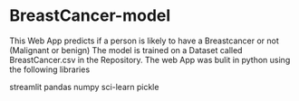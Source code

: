 # BreastCancer-model


This Web App predicts if a person is likely to have a Breastcancer or not (Malignant or benign) The model is trained on a Dataset called BreastCancer.csv in the Repository. The web App was bulit in python using the following libraries

streamlit pandas numpy sci-learn pickle
